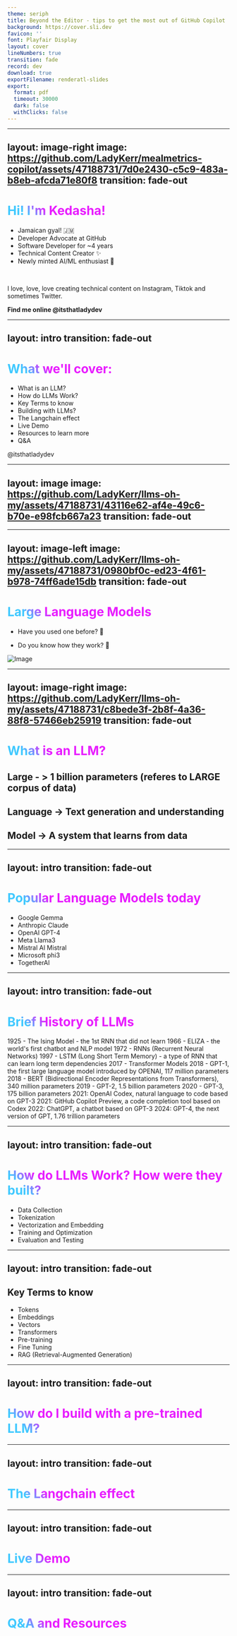 ```yaml
---
theme: seriph
title: Beyond the Editor - tips to get the most out of GitHub Copilot
background: https://cover.sli.dev
favicon: ''
font: Playfair Display
layout: cover
lineNumbers: true
transition: fade
record: dev
download: true
exportFilename: renderatl-slides
export:
  format: pdf
  timeout: 30000
  dark: false
  withClicks: false
---
```


<!--
Hello good morning! Thank you all for being here with me today to learn all about large Language Models.

-->

---
layout: image-right
image:  https://github.com/LadyKerr/mealmetrics-copilot/assets/47188731/7d0e2430-c5c9-483a-b8eb-afcda71e80f8
transition: fade-out
---

# Hi! I'm Kedasha!

- Jamaican gyal! 🇯🇲 
- Developer Advocate at GitHub 
- Software Developer for ~4 years 
- Technical Content Creator ✨ 
- Newly minted AI/ML enthusiast 🤖

<br>

I love, love, love creating technical content on Instagram, Tiktok and sometimes Twitter. 

**Find me online @itsthatladydev**

<style>
h1 {
  background-color: #E81CFF;
  background-image: linear-gradient(45deg, #40C9FF 10%, #E81CFF 20%);
  background-size: 100%;
  -webkit-background-clip: text;
  -moz-background-clip: text;
  -webkit-text-fill-color: transparent;
  -moz-text-fill-color: transparent;
}
</style>


<!--
introduce self
-->


---
layout: intro
transition: fade-out
---

# What we'll cover:

- What is an LLM?
- How do LLMs Work?
- Key Terms to know
- Building with LLMs?
- The Langchain effect
- Live Demo
- Resources to learn more
- Q&A 


<!--

Here's a quick overview of what we'll be covering today - attempt to cover today in the next 40mins or so.

-->

<style>
h1 {
  background-color: #E81CFF;
  background-image: linear-gradient(45deg, #40C9FF 10%, #E81CFF 20%);
  background-size: 100%;
  -webkit-background-clip: text;
  -moz-background-clip: text;
  -webkit-text-fill-color: transparent;
  -moz-text-fill-color: transparent;
}
</style>

<div class="absolute left-30px bottom-30px">
@itsthatladydev
</div>


---
layout: image
image: https://github.com/LadyKerr/llms-oh-my/assets/47188731/43116e62-af4e-49c6-b70e-e98fcb667a23
transition: fade-out
---

<!--

Sooo, earlier this year I embarked on a journey to learn more about AI and ML and gain some foundational knowledge in the field. I then started to learn about and build with large language models (and even built my own custom model) and I'm here to share some of that knowledge with you today.

-->

---
layout: image-left
image: https://github.com/LadyKerr/llms-oh-my/assets/47188731/0980bf0c-ed23-4f61-b978-74ff6ade15db
transition: fade-out
---

# Large Language Models

- Have you used one before? 🤔

- Do you know how they work? 🤯

![Image](https://github.com/LadyKerr/llms-oh-my/assets/47188731/2f7df360-a359-4ff5-be27-aca41495d1d1)


<!--

Now, how many of you have used an LLM before? Im expecting to see a lot of hands here because of ChatGPT
And how many of you actually understand what an LLMs and how they work?

-->

---
layout: image-right 
image:  https://github.com/LadyKerr/llms-oh-my/assets/47188731/c8bede3f-2b8f-4a36-88f8-57466eb25919
transition: fade-out
---

# What is an LLM?

## Large - > 1 billion parameters (referes to LARGE corpus of data)
## Language -> Text generation and understanding
## Model -> A system that learns from data

<!--

A large langage model is a type of generative AI that can generate human-like text. These models are trained on vast amounts of text data and are able to generate text that is coherent and contextually relevant.

But, when we talk about AI and their relationship with LLMs, we must look at the sort of hierachal relationship that exists between the two.

AI can be considered as Mother - the parent of Machine Learning, Deep Learnig, Natural Language Processing, Generative AI and Large Language Models.

AI is the research and implementation of systems that are able to pperform tasks intelligently.

ML is where computers learn from data in order to make predictions. A key thing to remember about ML is that a model is the core output and the goal is to be able to make accurate predictions on new previously unseen data.

When we get to the deep learning portion of things, this is where neural networks are used to solve complex problems. A neural network is essentially where the human brain is mimicked in a computer system. This allows computers to recognize patterns that is able to solve complex problems like image recognition, speech recognition and natural language processing (NLP).

Once we get to the NLP of things, this is where we are able to teach computers to understand and generate human language. Now Natural Language Processing  is a branch of AI that enables computers to understand language in the form of text and spoken words. And "natural language" refers to the way humans communicate with each other in their native tongue - english, spanish, french, portuguese etc. are all examples of natural languages.

NLP has many use cases such as:
- document summarization
- language translation
- automatic virtual agents and chatbots
- classifying social  media comments as positive or negative

and so on. 

Ok sooo NLP leads us to Generative AI. Generative AI is a type of artificial intelligence that is capable of generating new content, such as images, text, or music.

Some of the most common types of generative AI are:
- Generative Adversarial Networks (GANs)
- Variational Autoencoders (VAEs)
- Large Language Models (LLMs)

We'll be focusing on Large Language Models today.

BUT you can see the relationship between AI and LLMs right? AI is Mother and LLMs are the children of AI. And thanks to the multi year advanmcements in AI, we now have LLMs that are being integrated into our daily lives in ways we never thought possible or only dreameed of.

Some people dont think that LLMs are AI but when you look at these layers and how they relate to each other you can really see that without AI, LLMs would not exist.

-->


---
layout: intro
transition: fade-out
---

# Popular Language Models today 

- Google Gemma
- Anthropic Claude 
- OpenAI GPT-4
- Meta Llama3
- Mistral AI Mistral
- Microsoft phi3
- TogetherAI

<!--

Some of the most popular LLMs today include . . .
 . .  and these are all forms of generative AI. 
To get to the point of having al these LLMs, we must first understand the building blocks of these models - transformers.

Let's take a step back in history for a second.
-->


---
layout: intro
transition: fade-out
---

# Brief History of LLMs

1925 - The Ising Model - the 1st RNN that did not learn
1966 - ELIZA - the world's first chatbot and NLP model
1972 - RNNs (Recurrent Neural Networks)
1997 - LSTM (Long Short Term Memory) - a type of RNN that can learn long term dependencies
2017 - Transformer Models
2018 - GPT-1, the first large language model introduced by OPENAI, 117 million parameters
2018 - BERT (Bidirectional Encoder Representations from Transformers), 340 million parameters
2019 - GPT-2, 1.5 billion parameters
2020 - GPT-3, 175 billion parameters
2021: OpenAI Codex, natural language to code based on GPT-3
2021: GitHub Copilot Preview, a code completion tool based on Codex
2022: ChatGPT, a chatbot based on GPT-3
2024: GPT-4, the next version of GPT, 1.76 trillion parameters


<!--

In the 60's ELIZA was created by an MIT researcher and was able to hold a conversation with a human user by following a pre-written script.
This was revolutionary at the time and many felt like they were talking to a real person.

Flash forward a few years and we had RNNs and LSTMs. RNNs were actually able to learn. They were the first technology that was able to predict the  next word in a sentence and not have everything pre-programmed for it. REVOLUTIONARY! Basis for how current LLMs work and they're actually a part of popular tech today like Siri, Alexa and Google Translate.

Long Short Term Memory were able to learn from data and generate text and started to revolutionize speech recognition and machine translation in the early 2000s.

Then, in 2017, Google introduced Transformer models. Transformers were invented for a specific task: translate text from one language into another. They were able to translate text from one language to another with a high degree of accuracy. They were able to do this by understanding the context of a word in a sentence in relation to other words in the sentence. This is what makes transformers so powerful.

These models were neural networks that were able to learn context, and find relationships between words in a sentence. This was a game changer in the world of NLP and the foundation for the LLMs we have today.

Because of transformers, we can produce an image from text, produce audio from text, create videos from text, and even generate code from text.

They are also called Foundation Models and they use attention or self attention to figure out the subtleties of language. This was revolutionary and everytime we search on Google, we are using a transformer model.

Then in 2018, we got the Generative Pre-trained Transformer 1 (GPT-1), the first large language model introduced by OPENAI that utilized Google's Transformer model. It had 117 million parameters which is like.

Once transformers and GPT-1 came to the scene, things started to move pretty rapidly. In 2018, BERT was introduced by Google. Then in 2019, we got GPT-2, from OPEN-AI, then GPT-3 in 2020. GPT-3 had 175 billion parameters and was the largest LLM at the time.

Then in 2021, we got Codex, a natural language to code model based on GPT-3. And then GitHub Copilot Preview, a code completion tool based on Codex. And then in 2022, we got ChatGPT, a chatbot based on GPT-3.

And that changed EVERYTHING.

ChatGPT was the first LLM that was able to hold a conversation with a human user and it was able to generate human-like text that was coherent and contextually relevant. IT WAS AMAZING!! Do you remember the first time you used chatGPT?? I do! It was like magic!

And so, Transformers truly changed everything and is the basis for how LLMs work today. Let's take a deeper look at how LLMs actually work and how they were built.
-->


---
layout: intro
transition: fade-out
---

# How do LLMs Work? How were they built?

- Data Collection
- Tokenization
- Vectorization and Embedding
- Training and Optimization
- Evaluation and Testing


<!--

Ok so when we give a text to a language model, the text is broken up into tiny pieces called tokens. Each token is then converted into a numerical representation (vector) that the model can understand. The model then uses these numerical representations to generate text that is similar to the text it was trained on.

Now how does this actually work? How does a model do all this?

Training a LLM typically has the folowing staps:
- Data Collection
- Tokenization
- Model Training
- Evaluation and Testing

Well it all starts with Data. The first step of training a LLM is gathering large amounts of text data. Think billions and billions of words. This dataset can be collected from a variety of sources, such as books, articles, web scraping, transcripts, academic literature, etc. The more data you have, the better your model will be. However, if you have terrible data foiing into your model, you'll get terrible results. This means, if your data contains biases, racism, sexism, etc., your model will learn these biases and reproduce them in its output.

So an essential step in data collection is data cleaning - removing duplicates, unimportant words of phrases, makiing all text lowercase and so on.

Once we have a good dataset, the tokenization stage is next. This is where text is broken down into pieces and each piece is converted into a token. So a token could be a phrase, a single word, or punctuation.

After tokenization, the tokens are converted into numerical representations that the model can understand. This prpcess is called embedding - mapping tokens to vectors (and vectors are just a list of numbers).

And then once that's done, we have the training step. So the model learns to answer questions and make predictions based on the dataset. The datset is used to train it. Then we evaluate and test the model.

This whole process can take weeks, months or even years to complete. And the model is trained on expensive and powerful computer chips to speed up the process.

But essentially, this is how we get to have LLMs. And if you notice, it's a lot of big companies that are able to build these models because of the intense resources needed to train them.
-->

---
layout: intro
transition: fade-out
---

## Key Terms to know
- Tokens
- Embeddings
- Vectors
- Transformers
- Pre-training 
- Fine Tuning
- RAG (Retrieval-Augmented Generation)


<!--

Ok so that was qite a  bit of information to take in. But let's simplify it a bit by looking at some key terms that you should know when working with LLMs, and thinking about LLMs:

- Tokens: A token is a single unit of text. It could be a word, a phrase, a punctuation mark, or a number. Tokens are the building blocks of language models.

- Embeddings: Embedding is the process of converting tokens into numerical representations that the model can understand. These numerical representations are called vectors.

- Vectors: Vectors are lists of numbers that represent tokens in a sentence.

- Transformers: Transformers are a type of neural network architecture that is used in LLMs. They are able to learn context and relationships between words in a sentence. They are the foundation of LLMs.

- Pre-training: Pre-training is the process of training a model on a large dataset of text before fine-tuning it on a specific task. 

- Fine Tuning: Fine-tuning is the process of training a pre-trained model on a specific task or dataset. It is used to adapt the model to a specific use case.

- RAG: Retrieval-Augmented Generation: feeding a model a set of documents, and asking it to generate a response based that document. RAG is muuch less expensive than training a model from scratch, or fine tuning a model which can get pretty expensive.

You will hear and have probably heard these words being thrown around all the time online when folks talk about LLMs. So it's good to know what they mean.

-->

---
layout: intro
transition: fade-out
---

# How do I build with a pre-trained LLM?


<!--

There are a few ways to build with a pre-trained LLM, BUT today I want to introduce you to Langchain.

-->

---
layout: intro
transition: fade-out
---


# The Langchain effect


<!--
Langchain is a framework that was developed to make it easier for any developer to build their own LLM powered application. It currently suports 2 languages - Python and Javascript and allows you to interact with multiple LLMs without losing your mind.

So with Langchain you can use, GPT-4, Gemini, Claude, all in one place. And you can use then chain responses together to create a more complex response.

-->

---
layout: intro
transition: fade-out
---

# Live Demo


<!--

So for example, I have this demo here, and with Langchain, we have a simple LLMChain here where it revceives 1 input and generates 1 output. This is the simplest chain there is. There is also a sequential chain, where the output of the first chain is the input of the second chain and so on.

So here I have 4 chains, and you can see here Im using the simple LLMChain to construct these, and Im using the GPT-4 model to generate the responses.

When I run this code, you can see that the output is going to be from this final chain here and Im going to get some similar fragrances to the notes I inputted.

These notes are coming from a dataset that I have and it's just a single line - line 5.

But what if I wanted the LLM to take a look at my dataset and provode me with similar fragrances from my dataset? I can do that by convertinig my dataset into a document and then feeding that document to the LLM.

Let's take a look at how we can accomplish that . . .


So I have some comments here that's kinda telling us what we need to do.

The first thing Im going to do is import all the necessary libraries and such I need from langchain. So I have the ChatOpenAI and OpenAIEmbeddings from openai, and I have the CharacterTextSplitter that's going to produce my tokens, then I have the CSVLoader that'll take my dataset and convert it into a document that I need. I hav ethe DocArryInMemorySearch that I'll use for my vectorstore and then I have this Markdown one that's going to format my display nicely here.

Let's run this cell and then move on.

so, first I need to create my document

Then I need to split my text into characters

Then I'm going to create my embeddings

and finally my vectorstore - and I'll pass my tokens and embeddings to my vectorstore.

Once that's done, I can perform a similarity search on my vectorstore and get the most similar fragrances to a fragrance I like.


And there we go.

Now let's take it a step further. We can create a retriever like this, then create a function that joins the documents that will be returned, then create a prompt template like this one, and notice a var called context - this context is the retriever which is our vectorstore.

we can go ahead and create a rag prompt from our template then create a rag chain like this:
context will be the retriever and also the qdocs function - the results from the retriever will be fed into qdocs for formatting, then we pass the rag prompt, the llm, this StrOutputParser to parse those strings and our display markdown function here. 

When I run this, we should get a response.

Oh! something's not right, hmm. I think my qdocs var need to be updated. Hmm, let me feed this error into gh copilot chat . . . ahh I see, it needs to be a function. OK let's make this a function . . .

run the code again and hmm, output is crazzy LOL

Oh! I see the problem I think, lemme ask copilot chat for help again.

Yea, I need to make sure my display markdown also a function. Let's fix that.

Ok, run this again and there we go, we have 3 similar frgrances that's coming right from our vectorstore! Working with LLMS and Langchain can be so fun because I can just switch the llm Im using by chaing one line here - and I can use any LLM I want. 

-->

---
layout: intro
transition: fade-out
---

# Q&A and Resources


<!--

So, that's all I had for you today. If you want to keep learning more about LLMs, check out these resourtces an dif you want to jumpstart your generative AI journey, check out this repo for some resoiurces on getting started!

Lemme know if you have questions, comments or just good vibes! Ok cool byee!

-->